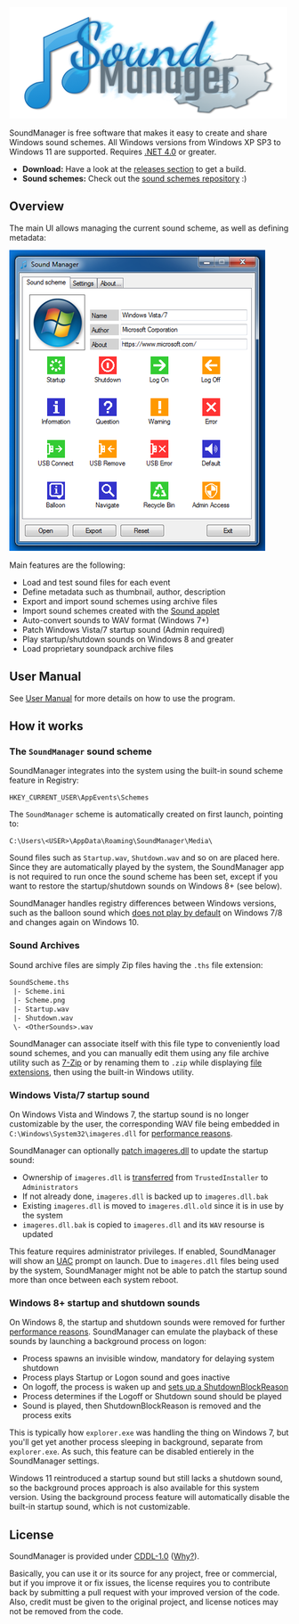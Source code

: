 ![SoundManager](Images/logo-en.png)

SoundManager is free software that makes it easy to create and share Windows sound schemes. All Windows versions from Windows XP SP3 to Windows 11 are supported. Requires [.NET 4.0](http://www.microsoft.com/en-us/download/details.aspx?id=17718) or greater.

* **Download:** Have a look at the [releases section](https://github.com/ORelio/Sound-Manager/releases) to get a build.
* **Sound schemes:** Check out the [sound schemes repository](https://github.com/ORelio/Sound-Manager-Schemes) :)

## Overview

The main UI allows managing the current sound scheme, as well as defining metadata:

![SoundManager main UI](Images/gui-scheme-en.png)

Main features are the following:

* Load and test sound files for each event
* Define metadata such as thumbnail, author, description
* Export and import sound schemes using archive files
* Import sound schemes created with the [Sound applet](https://www.thewindowsclub.com/change-sounds-in-windows)
* Auto-convert sounds to WAV format (Windows 7+)
* Patch Windows Vista/7 startup sound (Admin required)
* Play startup/shutdown sounds on Windows 8 and greater
* Load proprietary soundpack archive files

## User Manual

See [User Manual](UserManual/Readme-En.txt) for more details on how to use the program.

## How it works

### The `SoundManager` sound scheme

SoundManager integrates into the system using the built-in sound scheme feature in Registry:
````
HKEY_CURRENT_USER\AppEvents\Schemes
````
The `SoundManager` scheme is automatically created on first launch, pointing to:
````
C:\Users\<USER>\AppData\Roaming\SoundManager\Media\
````
Sound files such as `Startup.wav`, `Shutdown.wav` and so on are placed here. Since they are automatically played by the system, the SoundManager app is not required to run once the sound scheme has been set, except if you want to restore the startup/shutdown sounds on Windows 8+ (see below).

SoundManager handles registry differences between Windows versions, such as the balloon sound which [does not play by default](https://winaero.com/blog/fix-windows-plays-no-sound-for-tray-balloon-tips-notifications/) on Windows 7/8 and changes again on Windows 10.

### Sound Archives

Sound archive files are simply Zip files having the `.ths` file extension:

````
SoundScheme.ths
 |- Scheme.ini
 |- Scheme.png
 |- Startup.wav
 |- Shutdown.wav
 \- <OtherSounds>.wav
````

SoundManager can associate itself with this file type to conveniently load sound schemes, and you can manually edit them using any file archive utility such as [7-Zip](https://www.7-zip.org/) or by renaming them to `.zip` while displaying [file extensions](https://www.thewindowsclub.com/show-file-extensions-in-windows), then using the built-in Windows utility.

### Windows Vista/7 startup sound

On Windows Vista and Windows 7, the startup sound is no longer customizable by the user, the corresponding WAV file being embedded in `C:\Windows\System32\imageres.dll` for [performance reasons](https://blogs.msdn.microsoft.com/e7/2009/02/18/engineering-the-windows-7-boot-animation/).

SoundManager can optionally [patch imageres.dll](https://www.sevenforums.com/tutorials/63398-startup-sound-change-windows-7-a.html) to update the startup sound:

* Ownership of `imageres.dll` is [transferred](https://helpdeskgeek.com/windows-7/windows-7-how-to-delete-files-protected-by-trustedinstaller/) from `TrustedInstaller` to `Administrators`
* If not already done, `imageres.dll` is backed up to `imageres.dll.bak`
* Existing `imageres.dll` is moved to `imageres.dll.old` since it is in use by the system
* `imageres.dll.bak` is copied to `imageres.dll` and its `WAV` resourse is updated

This feature requires administrator privileges. If enabled, SoundManager will show an [UAC](https://en.wikipedia.org/wiki/User_Account_Control) prompt on launch. Due to `imageres.dll` files being used by the system, SoundManager might not be able to patch the startup sound more than once between each system reboot.

### Windows 8+ startup and shutdown sounds

On Windows 8, the startup and shutdown sounds were removed for further [performance reasons](https://winaero.com/blog/how-to-play-the-logon-or-startup-sound-in-windows-8-1-or-windows-8/). SoundManager can emulate the playback of these sounds by launching a background process on logon:

* Process spawns an invisible window, mandatory for delaying system shutdown
* Process plays Startup or Logon sound and goes inactive
* On logoff, the process is waken up and [sets up a ShutdownBlockReason](https://devblogs.microsoft.com/oldnewthing/20120614-00/?p=7373)
* Process determines if the Logoff or Shutdown sound should be played
* Sound is played, then ShutdownBlockReason is removed and the process exits

This is typically how `explorer.exe` was handling the thing on Windows 7, but you'll get yet another process sleeping in background, separate from `explorer.exe`. As such, this feature can be disabled entierely in the SoundManager settings.

Windows 11 reintroduced a startup sound but still lacks a shutdown sound, so the background proces approach is also available for this system version. Using the background process feature will automatically disable the built-in startup sound, which is not customizable.

## License

SoundManager is provided under
[CDDL-1.0](http://opensource.org/licenses/CDDL-1.0)
([Why?](http://qstuff.blogspot.fr/2007/04/why-cddl.html)).

Basically, you can use it or its source for any project, free or commercial, but if you improve it or fix issues,
the license requires you to contribute back by submitting a pull request with your improved version of the code.
Also, credit must be given to the original project, and license notices may not be removed from the code.
